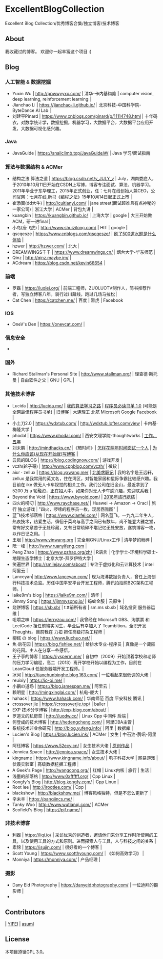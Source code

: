 # ExcellentBlogCollection
Excellent Blog Collection/优秀博客合集/独立博客/技术博客

## About
我收藏过的博客。
欢迎你一起丰富这个项目 :)

## Blog

### 人工智能 & 数据挖掘
* Yuxin Wu | http://ppwwyyxx.com/ | 清华-卡内基梅隆 | computer vision, deep learning, reinforcement learning |
* Jianchao Li | https://jianchao-li.github.io/ | 北京科技-中国科学院-ByteDance AI Lab |
* 刘建平Pinard | https://www.cnblogs.com/pinard/p/11114748.html | 十年码农，对数学统计学，数据挖掘，机器学习，大数据平台，大数据平台应用开发，大数据可视化感兴趣。

### Java
* JavaGuide | https://snailclimb.top/JavaGuide/#/ | Java 学习/面试指南

### 算法与数据结构 & ACMer
* 结构之法 算法之道 | https://blog.csdn.net/v_JULY_v  | July，湖南娄底人，于2010年10月11日开始在CSDN上写博，博客专注面试、算法、机器学习。2011年毕业于东华理工，2015年正式创业，任：七月在线创始人兼CEO，公司官网：七月在线,新书《编程之法》15年10月14日起正式上市 |
* 崔添翼(dd大牛) | http://cuitianyi.com/ | jane street(面试超难且有点神秘的一家公司) | 浙江大学 | ACMer | 背包九讲 |
* kuangbin | https://kuangbin.github.io/ | 上海大学 |  google | 大三开始做ACM，研一进final |
* 小岛(唐飞虎) | http://www.shuizilong.com/ | HIT | google |
* qscqesze | https://www.cnblogs.com/qscqesze/ | [刷了500道水题是什么体验](https://www.cnblogs.com/qscqesze/p/4576883.html) |
* hzwer | http://hzwer.com/ | 北大 |
* DREAMWINGS千千 | https://www.dreamwings.cn/ | 烟台大学-华东师范 |
* Qinz | http://qinz.maybe.im/ |
* ACdream | https://blog.csdn.net/kevin66654 |

### 前端
* 罗磊 | https://luolei.org/ | 前端工程师，ZUOLUOTV制作人，简书推荐作者，写独立博客八年，骑行过川藏线，跑过几场马拉松 |
* Cat Chen | https://catchen.me/ | 百度 | 雅虎 | Facebook

### IOS
* OneV's Den | https://onevcat.com/ |

### 信息安全
* 

### 国外
* Richard Stallman's Personal Site | http://www.stallman.org/ | 理查德·斯托曼 | 自由软件之父 | GNU | GPL |

### 其他技术博客
* Lucida | http://lucida.me/ | [我的算法学习之路](http://lucida.me/blog/on-learning-algorithms/) | [程序员必读书单 1.0](http://lucida.me/blog/developer-reading-list/) (可能是全网最佳程序员书单) | [旧博客](https://www.cnblogs.com/figure9/) | 大连理工 北航 Microsoft Google Facebook  |
* 小土刀2.0 | https://wdxtub.com/ | http://wdxtub.lofter.com/view | 卡内基·梅隆大学 |
* phodal | https://www.phodal.com/ | 西安文理学院-thoughtworks | [工作，五年](https://www.phodal.com/blog/working-in-five-years/)
* 刘未鹏 | http://mindhacks.cn/ |《暗时间》| [怎样花两年时间面试一个人](http://mindhacks.cn/2011/11/04/how-to-interview-a-person-for-two-years/) | [为什么你应该(从现在开始就)写博客](http://mindhacks.cn/2009/02/15/why-you-should-start-blogging-now/) |
* 云风的BLOG | https://blog.codingnow.com/ | 游戏开发 |
* vczh(轮子哥) | http://www.cppblog.com/vczh/ | 微软 |
* aiur · zellux | https://blog.yxwang.me/ | [北美求职记](https://blog.yxwang.me/2012/12/job-hunting-in-usa-1/) | 我的名字是王远轩，zellux 是我常用的英文名，住在湾区，对智能家居和星际争霸比较感兴趣。我目前在 ike 做无人卡车视觉的相关工作。我们公司在旧金山，最近拿到了 5200 万 a 轮融资，正在招人中。如果你对无人卡车感兴趣，欢迎联系我 |
* Beyond the Void | https://www.byvoid.com/ | [2018年旅行總結](https://www.byvoid.com/zht/blog/travel-summary-2018) |
* 四火的唠叨 | http://www.raychase.net/ | Huawei -> Amazon -> Oracl | 旅行 独立游戏 | "四火，啰嗦的程序员一枚，现居西雅图" |
* 蓝飞技术部落格 | https://www.clanfei.com/ | 网名蓝飞，一九九二年生人，热衷技术，热爱生活，徘徊于菜鸟与高手之间已有数年，尚不能登大雅之堂，常有好文章苦于无处珍藏，又有日常琐碎不堪记忆无处安放，遂筑博客一枚，以作日记之用。 |
* 王垠 | http://www.yinwang.org | 完全用GNU/Linux工作 | 清华梦的粉碎 |
* 阮一峰 | http://www.ruanyifeng.com |
* Peng Zhao | https://www.pzhao.org/zh/ | R语言 | 化学学士-环境科学硕士-地理生态学博士 | 北京大学-拜罗伊特大学 |
* 笑遍世界 | http://smilejay.com/about/ | 专注于虚拟化和云计算技术 | intel 阿里云 |
* Lanceyan| http://www.lanceyan.com/ | 现为海沸数据负责人，曾任上海创行科技技术总监。历任中国平安平台开发工程师，腾讯拍拍网B2C架构工程师。|
* laike9m's blog | https://laike9m.com/ | 清华 |
* Jimmy Song | https://jimmysong.io/ | 蚂蚁金服 | 云原生 |
* 烧饼博客 | https://sb.sb/ | t.tt前所有者 | sm.ms sb.sb | 域名投资 服务器运维 |
* 咀嚼之味 | https://jerryzou.com/ | 我曾经在 Microsoft GBS、淘票票 和 LeetCode 担任前端实习生，毕业后有幸加入了 Teambition，全职开发 Thoughts。目前我在 力扣 担任高级打杂工程师 |
* 柳婼 の blog | https://www.liuchuo.net/ |
* 魚·后花园 | https://blog.fishlee.net/ | 给排水专业-程序员 | 真像是一个藏匿的花园。主人在分享一些感悟。
* 王子亭的博客 | https://jysperm.me/ | 自初中（2009）开始顶着学校和老师的压力学习编程，高二（2013）离开学校开始以编程为工作，目前在 LeanCloud 任服务器端开发工程师。|
* 冰河 | http://tianchunbinghe.blog.163.com/ | 一位看起来很低调的大佬 |
* reuixiy | https://io-oi.me/ |
* 小鶸の道场 | https://blog.jamespan.me/ | 阿里云 |
* 赖明星 | http://mingxinglai.com/ | 杭电-厦大 |
* hahack | https://www.hahack.com/ | 华南师范 百度 平安科技 腾讯 |
* crossover jie | https://crossoverjie.top/ | baller |
* EXP 技术分享博客 | http://exp-blog.com/about/ |
* 罗道文的私房菜 | http://luodw.cc/ | Linux Cpp 中间件 后端 |
* 何登成的技术博客 | http://hedengcheng.com/ | 阿里DBA主管 |
* 系统技术非业余研究 | http://blog.yufeng.info/ | 阿里 | 数据库 |
* Lucien's Blog | https://blog.lucien.ink/ | ACMer | 女生 | 中石油-腾讯-阿里 |
* 阿珏博客 | https://www.52ecy.cn/ | 女生技术大佬 | [原创作品](https://lab.52ecy.cn/) |
* Jennica.Space | http://jennica.space/ | 女生技术大佬 |
* kingname | https://www.kingname.info/about/ | 电子科技大学 | 网易游戏 | 伏羲实验室 | 高级数据挖掘工程师 |
* A Geek's Page | http://wangcong.org/ | 红帽 | Linux内核 | 旅行 | 生活 |
* 浅墨的部落格 | http://www.0xffffff.org/ | Cpp Linux |
* Kongfy's Blog | http://blog.kongfy.com/ | Cpp Linux |
* Root lee | http://irootlee.com/ | Cpp |
* blackshow | http://blackshow.me/ | 博客风格独特，但是不怎么更新了 |
* 辛未羊 | https://panqiincs.me/ |
* Tanky Woo | http://www.wutianqi.com/ | ACMer
* Scofield's Blog | https://pjf.name/ |


### 非技术博客
* 利器 | https://liqi.io/ | 采访优秀的创造者，邀请他们来分享工作时所使用的工具，以及使用工具的方式和原则。进而探索人与工具，人与科技之间的关系 |
* 素锦 | https://isujin.com/ | 很好看的一个博客 |
* Scott Young | https://www.scotthyoung.com/ | 《如何高效学习》 |
* Monniya | https://monniya.com/ | 产品经理 |

### 摄影
* Dany Eid Photography | https://danyeidphotography.com/ | 一位迪拜的摄影师 |
* 

## Contributors
| [YIFEI](http://taowusheng.cn/) | [asuml](https://blog.csdn.net/weixin_43249938)

## License
 本项目遵循GPL 3.0。

<!-- 博客是一个程序员成长道路上不可缺少的工具，一个优秀的博客就像是一本书，或者说一件作品。
本项目旨在收集散落在互联网的优秀博客/独立博客/技术博客。
可能我们学习的方向不同，但是我们的学习方式却很类似。
相信你的收藏夹中也有许多珍藏已久的博客，如果它足够“优秀”或足够有特点，欢迎你将它添加到这个项目中来。
-->
